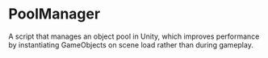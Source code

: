 # PoolManager
A script that manages an object pool in Unity, which improves performance by instantiating GameObjects on scene load rather than during gameplay.
